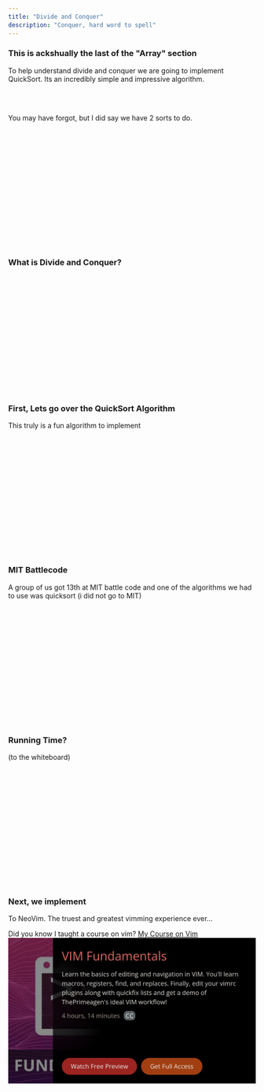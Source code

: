 ```yaml
---
title: "Divide and Conquer"
description: "Conquer, hard word to spell"
---
```


### This is ackshually the last of the "Array" section
To help understand divide and conquer we are going to implement QuickSort.  Its
an incredibly simple and impressive algorithm.

<br/>
<br/>

You may have forgot, but I did say we have 2 sorts to do.

<br/>
<br/>
<br/>
<br/>
<br/>
<br/>
<br/>
<br/>
<br/>
<br/>
<br/>
<br/>
<br/>
<br/>

### What is Divide and Conquer?

<br/>
<br/>
<br/>
<br/>
<br/>
<br/>
<br/>
<br/>
<br/>
<br/>
<br/>
<br/>
<br/>
<br/>


### First, Lets go over the QuickSort Algorithm
This truly is a fun algorithm to implement

<br/>
<br/>
<br/>
<br/>
<br/>
<br/>
<br/>
<br/>
<br/>
<br/>
<br/>
<br/>
<br/>
<br/>

### MIT Battlecode
A group of us got 13th at MIT battle code and one of the algorithms we had to
use was quicksort
(i did not go to MIT)

<br/>
<br/>
<br/>
<br/>
<br/>
<br/>
<br/>
<br/>
<br/>
<br/>
<br/>
<br/>
<br/>
<br/>

### Running Time?
(to the whiteboard)

<br/>
<br/>
<br/>
<br/>
<br/>
<br/>
<br/>
<br/>
<br/>
<br/>
<br/>
<br/>
<br/>
<br/>

### Next, we implement
To NeoVim.  The truest and greatest vimming experience ever...

Did you know I taught a course on vim?
[My Course on Vim](https://www.frontendmasters.com/courses/vim-fundamentals)
![I Use Vim](./images/vim.png)

<br/>
<br/>
<br/>
<br/>
<br/>
<br/>
<br/>
<br/>
<br/>
<br/>
<br/>
<br/>
<br/>
<br/>

